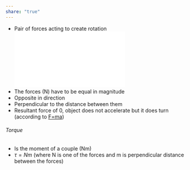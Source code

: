 ```yaml
---
share: "true"
---
```


- Pair of forces acting to create rotation
![100%](Couple.md)
- The forces (N) have to be equal in magnitude
- Opposite in direction
- Perpendicular to the distance between them
- Resultant force of 0, object does not accelerate but it does turn (according to [F=ma](Newton's%20second%20law.md))

###### Torque
- Is the moment of a couple (Nm)
- $τ=Nm$ (where N is one of the forces and m is perpendicular distance between the forces)

